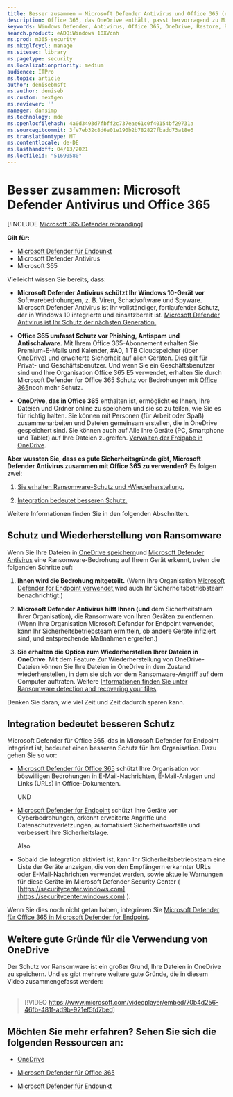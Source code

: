 ```yaml
---
title: Besser zusammen – Microsoft Defender Antivirus und Office 365 (einschließlich OneDrive) – besserer Schutz vor Ransomware und Cyberangriffen
description: Office 365, das OneDrive enthält, passt hervorragend zu Microsoft Defender Antivirus. Weitere Informationen finden Sie in diesem Artikel.
keywords: Windows Defender, Antivirus, Office 365, OneDrive, Restore, Ransomware
search.product: eADQiWindows 10XVcnh
ms.prod: m365-security
ms.mktglfcycl: manage
ms.sitesec: library
ms.pagetype: security
ms.localizationpriority: medium
audience: ITPro
ms.topic: article
author: denisebmsft
ms.author: deniseb
ms.custom: nextgen
ms.reviewer: ''
manager: dansimp
ms.technology: mde
ms.openlocfilehash: 4a0d3493d7fbff2c737eae61c0f40154bf29731a
ms.sourcegitcommit: 3fe7eb32c8d6e01e190b2b782827fbadd73a18e6
ms.translationtype: MT
ms.contentlocale: de-DE
ms.lasthandoff: 04/13/2021
ms.locfileid: "51690580"
---
```

# <a name="better-together-microsoft-defender-antivirus-and-office-365"></a>Besser zusammen: Microsoft Defender Antivirus und Office 365

[!INCLUDE [Microsoft 365 Defender rebranding](../../includes/microsoft-defender.md)]


**Gilt für:**
- [Microsoft Defender für Endpunkt](/microsoft-365/security/defender-endpoint/)
- Microsoft Defender Antivirus
- Microsoft 365

Vielleicht wissen Sie bereits, dass:

- **Microsoft Defender Antivirus schützt Ihr Windows 10-Gerät vor** Softwarebedrohungen, z. B. Viren, Schadsoftware und Spyware. Microsoft Defender Antivirus ist Ihr vollständiger, fortlaufender Schutz, der in Windows 10 integrierte und einsatzbereit ist. [Microsoft Defender Antivirus ist Ihr Schutz der nächsten Generation.](./microsoft-defender-antivirus-in-windows-10.md) 

- **Office 365 umfasst Schutz vor Phishing, Antispam und Antischalware.** Mit Ihrem Office 365-Abonnement erhalten Sie Premium-E-Mails und Kalender, #A0, 1 TB Cloudspeicher (über OneDrive) und erweiterte Sicherheit auf allen Geräten. Dies gilt für Privat- und Geschäftsbenutzer. Und wenn Sie ein Geschäftsbenutzer sind und Ihre Organisation Office 365 E5 verwendet, erhalten Sie durch Microsoft Defender for Office 365 Schutz vor Bedrohungen mit [Office 365](/microsoft-365/security/office-365-security/protect-against-threats)noch mehr Schutz.

- **OneDrive, das in Office 365** enthalten ist, ermöglicht es Ihnen, Ihre Dateien und Ordner online zu speichern und sie so zu teilen, wie Sie es für richtig halten. Sie können mit Personen (für Arbeit oder Spaß) zusammenarbeiten und Dateien gemeinsam erstellen, die in OneDrive gespeichert sind. Sie können auch auf Alle Ihre Geräte (PC, Smartphone und Tablet) auf Ihre Dateien zugreifen. [Verwalten der Freigabe in OneDrive](/OneDrive/manage-sharing).

**Aber wussten Sie, dass es gute Sicherheitsgründe gibt, Microsoft Defender Antivirus zusammen mit Office 365 zu verwenden?** Es folgen zwei:

 1. [Sie erhalten Ransomware-Schutz und -Wiederherstellung.](#ransomware-protection-and-recovery)

 2. [Integration bedeutet besseren Schutz.](#integration-means-better-protection)

Weitere Informationen finden Sie in den folgenden Abschnitten.

## <a name="ransomware-protection-and-recovery"></a>Schutz und Wiederherstellung von Ransomware

Wenn Sie Ihre Dateien in [OneDrive speichern](/onedrive)und [Microsoft Defender Antivirus](./microsoft-defender-antivirus-in-windows-10.md) eine Ransomware-Bedrohung auf Ihrem Gerät erkennt, treten die folgenden Schritte auf:

1. **Ihnen wird die Bedrohung mitgeteilt.** (Wenn Ihre Organisation [Microsoft Defender for Endpoint verwendet,](microsoft-defender-endpoint.md)wird auch Ihr Sicherheitsbetriebsteam benachrichtigt.)

2. **Microsoft Defender Antivirus hilft Ihnen (und** dem Sicherheitsteam Ihrer Organisation), die Ransomware von Ihren Geräten zu entfernen. (Wenn Ihre Organisation Microsoft Defender for Endpoint verwendet, kann Ihr Sicherheitsbetriebsteam ermitteln, ob andere Geräte infiziert sind, und entsprechende Maßnahmen ergreifen.)

3. **Sie erhalten die Option zum Wiederherstellen Ihrer Dateien in OneDrive**. Mit dem Feature Zur Wiederherstellung von OneDrive-Dateien können Sie Ihre Dateien in OneDrive in dem Zustand wiederherstellen, in dem sie sich vor dem Ransomware-Angriff auf dem Computer auftraten. Weitere [Informationen finden Sie unter Ransomware detection and recovering your files](https://support.office.com/article/0d90ec50-6bfd-40f4-acc7-b8c12c73637f).

Denken Sie daran, wie viel Zeit und Zeit dadurch sparen kann. 

## <a name="integration-means-better-protection"></a>Integration bedeutet besseren Schutz

Microsoft Defender für Office 365, das in Microsoft Defender for Endpoint integriert ist, bedeutet einen besseren Schutz für Ihre Organisation. Dazu gehen Sie so vor:

- [Microsoft Defender für Office 365](/microsoft-365/security/office-365-security/office-365-atp) schützt Ihre Organisation vor böswilligen Bedrohungen in E-Mail-Nachrichten, E-Mail-Anlagen und Links (URLs) in Office-Dokumenten.

    UND

- [Microsoft Defender for Endpoint](microsoft-defender-endpoint.md) schützt Ihre Geräte vor Cyberbedrohungen, erkennt erweiterte Angriffe und Datenschutzverletzungen, automatisiert Sicherheitsvorfälle und verbessert Ihre Sicherheitslage.

    Also

- Sobald die Integration aktiviert ist, kann Ihr Sicherheitsbetriebsteam eine Liste der Geräte anzeigen, die von den Empfängern erkannter URLs oder E-Mail-Nachrichten verwendet werden, sowie aktuelle Warnungen für diese Geräte im Microsoft Defender Security Center ( [https://securitycenter.windows.com](https://securitycenter.windows.com) ).

Wenn Sie dies noch nicht getan haben, integrieren Sie [Microsoft Defender für Office 365 in Microsoft Defender for Endpoint](/microsoft-365/security/office-365-security/integrate-office-365-ti-with-wdatp).

## <a name="more-good-reasons-to-use-onedrive"></a>Weitere gute Gründe für die Verwendung von OneDrive

Der Schutz vor Ransomware ist ein großer Grund, Ihre Dateien in OneDrive zu speichern. Und es gibt mehrere weitere gute Gründe, die in diesem Video zusammengefasst werden: <br/><br/>

> [!VIDEO https://www.microsoft.com/videoplayer/embed/70b4d256-46fb-481f-ad9b-921ef5fd7bed]

## <a name="want-to-learn-more-see-these-resources"></a>Möchten Sie mehr erfahren? Sehen Sie sich die folgenden Ressourcen an:

- [OneDrive](/onedrive)

- [Microsoft Defender für Office 365](/microsoft-365/security/office-365-security/office-365-atp?view=o365-worldwide)

- [Microsoft Defender für Endpunkt](microsoft-defender-endpoint.md)